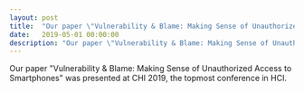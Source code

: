 ```yaml
---
layout: post
title:  "Our paper \"Vulnerability & Blame: Making Sense of Unauthorized Access to Smartphones\" was presented at CHI 2019, the topmost conference in HCI."
date:   2019-05-01 00:00:00
description: "Our paper \"Vulnerability & Blame: Making Sense of Unauthorized Access to Smartphones\" was presented at CHI 2019, the topmost conference in HCI."
---
```

Our paper "Vulnerability & Blame: Making Sense of Unauthorized Access to Smartphones" was presented at CHI 2019, the topmost conference in HCI.